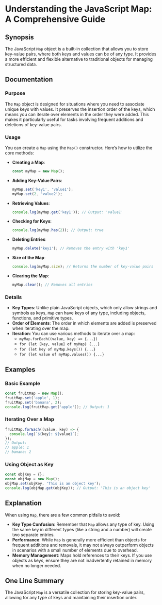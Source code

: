 <!--
Meta Description: # Understanding the JavaScript Map: A Comprehensive Guide ## Synopsis The JavaScript `Map` object is a built-in collection that allows you to store ke...
Meta Keywords: map, key, javascript, mymap, value
-->

# Understanding the JavaScript Map: A Comprehensive Guide

## Synopsis
The JavaScript `Map` object is a built-in collection that allows you to store key-value pairs, where both keys and values can be of any type. It provides a more efficient and flexible alternative to traditional objects for managing structured data.

## Documentation

### Purpose
The `Map` object is designed for situations where you need to associate unique keys with values. It preserves the insertion order of the keys, which means you can iterate over elements in the order they were added. This makes it particularly useful for tasks involving frequent additions and deletions of key-value pairs.

### Usage
You can create a `Map` using the `Map()` constructor. Here’s how to utilize the core methods:

- **Creating a Map**:
  ```javascript
  const myMap = new Map();
  ```

- **Adding Key-Value Pairs**:
  ```javascript
  myMap.set('key1', 'value1');
  myMap.set(2, 'value2');
  ```

- **Retrieving Values**:
  ```javascript
  console.log(myMap.get('key1')); // Output: 'value1'
  ```

- **Checking for Keys**:
  ```javascript
  console.log(myMap.has(2)); // Output: true
  ```

- **Deleting Entries**:
  ```javascript
  myMap.delete('key1'); // Removes the entry with 'key1'
  ```

- **Size of the Map**:
  ```javascript
  console.log(myMap.size); // Returns the number of key-value pairs
  ```

- **Clearing the Map**:
  ```javascript
  myMap.clear(); // Removes all entries
  ```

### Details
- **Key Types**: Unlike plain JavaScript objects, which only allow strings and symbols as keys, `Map` can have keys of any type, including objects, functions, and primitive types.
- **Order of Elements**: The order in which elements are added is preserved when iterating over the map.
- **Iteration**: You can use various methods to iterate over a map:
  - `myMap.forEach((value, key) => {...})`
  - `for (let [key, value] of myMap) {...}`
  - `for (let key of myMap.keys()) {...}`
  - `for (let value of myMap.values()) {...}`

## Examples

### Basic Example
```javascript
const fruitMap = new Map();
fruitMap.set('apple', 1);
fruitMap.set('banana', 2);
console.log(fruitMap.get('apple')); // Output: 1
```

### Iterating Over a Map
```javascript
fruitMap.forEach((value, key) => {
  console.log(`${key}: ${value}`);
});
// Output:
// apple: 1
// banana: 2
```

### Using Object as Key
```javascript
const objKey = {};
const objMap = new Map();
objMap.set(objKey, 'This is an object key');
console.log(objMap.get(objKey)); // Output: 'This is an object key'
```

## Explanation
When using `Map`, there are a few common pitfalls to avoid:
- **Key Type Confusion**: Remember that `Map` allows any type of key. Using the same key in different types (like a string and a number) will create two separate entries.
- **Performance**: While `Map` is generally more efficient than objects for frequent additions and removals, it may not always outperform objects in scenarios with a small number of elements due to overhead.
- **Memory Management**: Maps hold references to their keys. If you use objects as keys, ensure they are not inadvertently retained in memory when no longer needed.

## One Line Summary
The JavaScript `Map` is a versatile collection for storing key-value pairs, allowing for any type of keys and maintaining their insertion order.